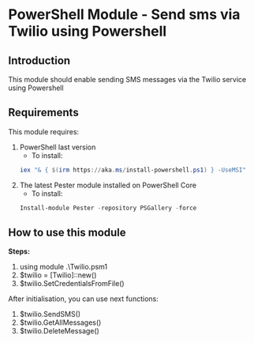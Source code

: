 # PowerShell Module - Send sms via Twilio using Powershell

## Introduction
This module should enable sending SMS messages via the Twilio service using Powershell

## Requirements
This module requires:
1. PowerShell last version
    * To install:
    ``` PowerShell
    iex "& { $(irm https://aka.ms/install-powershell.ps1) } -UseMSI"
    ```
2. The latest Pester module installed on PowerShell Core
    * To install:
    ``` PowerShell
    Install-module Pester -repository PSGallery -force
    ```

## How to use this module

**Steps:**
1. using module .\Twilio.psm1
2. $twilio = [Twilio]::new()
3. $twilio.SetCredentialsFromFile()

After initialisation, you can use next functions:

1. $twilio.SendSMS()
2. $twilio.GetAllMessages()
3. $twilio.DeleteMessage()